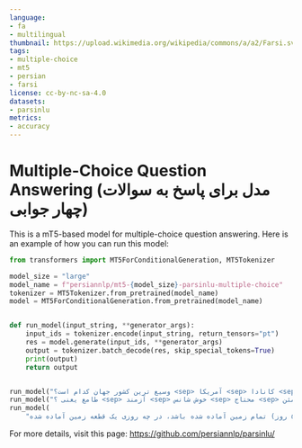 ```yaml
---
language:
- fa
- multilingual
thumbnail: https://upload.wikimedia.org/wikipedia/commons/a/a2/Farsi.svg
tags:
- multiple-choice
- mt5
- persian
- farsi
license: cc-by-nc-sa-4.0
datasets:
- parsinlu
metrics:
- accuracy
---
```


# Multiple-Choice Question Answering (مدل برای پاسخ به سوالات چهار جوابی)

This is a mT5-based model for multiple-choice question answering. 
Here is an example of how you can run this model: 

```python 
from transformers import MT5ForConditionalGeneration, MT5Tokenizer

model_size = "large"
model_name = f"persiannlp/mt5-{model_size}-parsinlu-multiple-choice"
tokenizer = MT5Tokenizer.from_pretrained(model_name)
model = MT5ForConditionalGeneration.from_pretrained(model_name)


def run_model(input_string, **generator_args):
    input_ids = tokenizer.encode(input_string, return_tensors="pt")
    res = model.generate(input_ids, **generator_args)
    output = tokenizer.batch_decode(res, skip_special_tokens=True)
    print(output)
    return output


run_model("وسیع ترین کشور جهان کدام است؟ <sep> آمریکا <sep> کانادا <sep> روسیه <sep> چین")
run_model("طامع یعنی ؟ <sep> آزمند <sep> خوش شانس <sep> محتاج <sep> مطمئن")
run_model(
    "زمینی به ۳۱ قطعه متساوی مفروض شده است و هر روز مساحت آماده شده برای احداث، دو برابر مساحت روز قبل است.اگر پس از (۵ روز) تمام زمین آماده شده باشد، در چه روزی یک قطعه زمین آماده شده <sep> روز اول <sep> روز دوم <sep> روز سوم <sep> هیچکدام")

```


For more details, visit this page: https://github.com/persiannlp/parsinlu/ 
